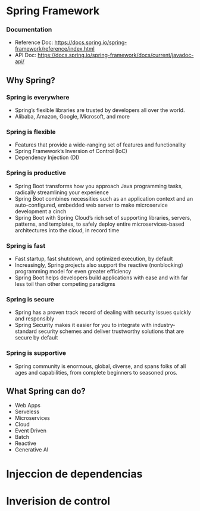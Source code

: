 # Spring Framework

### Documentation

- Reference Doc: https://docs.spring.io/spring-framework/reference/index.html
- API Doc: https://docs.spring.io/spring-framework/docs/current/javadoc-api/

## Why Spring?

### Spring is everywhere

- Spring’s flexible libraries are trusted by developers all over the world.
- Alibaba, Amazon, Google, Microsoft, and more

### Spring is flexible

- Features that provide a wide-ranging set of features and functionality
- Spring Framework’s Inversion of Control (IoC)
- Dependency Injection (DI)

### Spring is productive

- Spring Boot transforms how you approach Java programming tasks, radically streamlining your experience
- Spring Boot combines necessities such as an application context and an auto-configured, embedded web server to make microservice development a cinch
- Spring Boot with Spring Cloud’s rich set of supporting libraries, servers, patterns, and templates, to safely deploy entire microservices-based architectures into the cloud, in record time

### Spring is fast

- Fast startup, fast shutdown, and optimized execution, by default
- Increasingly, Spring projects also support the reactive (nonblocking) programming model for even greater efficiency
- Spring Boot helps developers build applications with ease and with far less toil than other competing paradigms

### Spring is secure

- Spring has a proven track record of dealing with security issues quickly and responsibly
- Spring Security makes it easier for you to integrate with industry-standard security schemes and deliver trustworthy solutions that are secure by default

### Spring is supportive

- Spring community is enormous, global, diverse, and spans folks of all ages and capabilities, from complete beginners to seasoned pros.

## What Spring can do?

- Web Apps
- Serveless
- Microservices
- Cloud
- Event Driven
- Batch
- Reactive
- Generative AI

# Injeccion de dependencias

# Inverision de control
